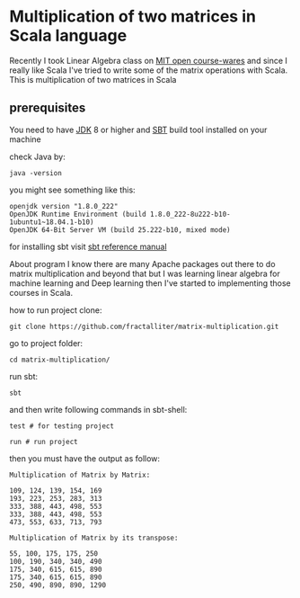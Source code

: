 # Multiplication of two matrices in Scala language
Recently I took Linear Algebra class on [MIT open course-wares](https://ocw.mit.edu/courses/mathematics/18-06-linear-algebra-spring-2010/) and since I really like Scala I've tried to write some of the matrix operations with Scala.
This is multiplication of two matrices in Scala

## prerequisites
You need to have [JDK](https://openjdk.java.net/install/) 8 or higher and [SBT](https://www.scala-sbt.org/index.html) build tool installed on your machine

check Java by:

`java -version`

you might see something like this:

```
openjdk version "1.8.0_222"
OpenJDK Runtime Environment (build 1.8.0_222-8u222-b10-1ubuntu1~18.04.1-b10)
OpenJDK 64-Bit Server VM (build 25.222-b10, mixed mode)
```
for installing sbt visit [sbt reference manual](https://www.scala-sbt.org/1.x/docs/Setup.html)

About program
I know there are many Apache packages out there to do matrix multiplication and beyond that but I was learning linear algebra for machine learning and Deep learning then I've started to implementing those courses in Scala.

how to run project
clone:

`git clone https://github.com/fractalliter/matrix-multiplication.git`

go to project folder:

`cd matrix-multiplication/`

run sbt:

`sbt`

and then write following commands in sbt-shell:


```
test # for testing project

run # run project
```

then you must have the output as follow:

```
Multiplication of Matrix by Matrix:

109, 124, 139, 154, 169
193, 223, 253, 283, 313
333, 388, 443, 498, 553
333, 388, 443, 498, 553
473, 553, 633, 713, 793

Multiplication of Matrix by its transpose:

55, 100, 175, 175, 250
100, 190, 340, 340, 490
175, 340, 615, 615, 890
175, 340, 615, 615, 890
250, 490, 890, 890, 1290
```